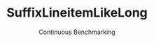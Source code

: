 ---
layout: default
title: SuffixLineitemLikeLong
subtitle: Continuous Benchmarking
selected: Suffix_Tpch
expanded: Benchmarking
benchmark: /individual_results/SuffixLineitemLikeLong.html
---